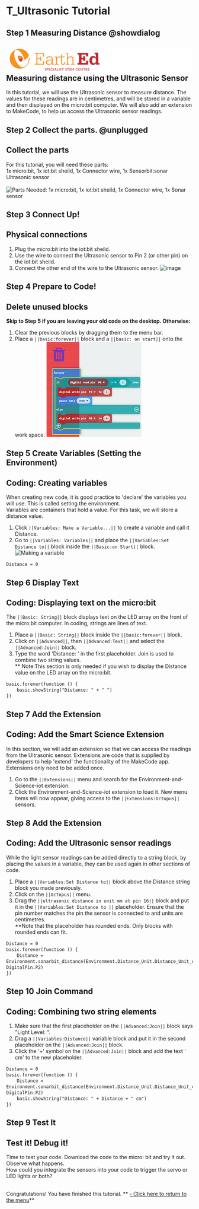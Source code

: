 # T_Ultrasonic Tutorial

<!---------------------------------------------------------------
------------------------- Ultrasonic TUTORIAL-------------------------
----------------------------------------------------------------->

## Step 1 Measuring Distance @showdialog

![](https://raw.githubusercontent.com/EarthEdSTEM/earthed-iot-programs-tutorials/master/Images/EarthEd_Horizontal_Logo.png)
Measuring distance using the Ultrasonic Sensor
-------------------------------------------

In this tutorial, we will use the Ultrasonic sensor to measure distance. The values for these readings are in centimetres, and will be stored in a variable and then displayed on the micro:bit computer. We will also add an extension to MakeCode, to help us access the Ultrasonic sensor readings.

## Step 2 Collect the parts. @unplugged
Collect the parts
-----------------
For this tutorial, you will need these parts:<br>
1x micro:bit, 1x iot:bit sheild, 1x Connector wire, 1x Sensorbit:sonar Ultrasonic sensor<br><br>
![Parts Needed: 1x micro:bit, 1x iot:bit sheild, 1x Connector wire, 1x Sonar sensor](https://raw.githubusercontent.com/EarthEdSTEM/earthed-iot-programs-tutorials/master/Images/IoT_Ultrasonic_Sensor_Parts_List.png)
<br>

## Step 3 Connect Up!
Physical connections
--------------------
1. Plug the micro:bit into the iot:bit sheild.
2. Use the wire to connect the Ultrasonic sensor to Pin 2 (or other pin) on the iot:bit sheild. 
3. Connect the other end of the wire to the Ultrasonic sensor.
![image](https://raw.githubusercontent.com/EarthEdSTEM/earthed-iot-programs-tutorials/master/Images/IoT_Ultrasonic_Sensor_Connections.png)

## Step 4 Prepare to Code!
Delete unused blocks
--------------------
**Skip to Step 5 if you are leaving your old code on the desktop. Otherwise:**
1. Clear the previous blocks by dragging them to the menu bar.
2. Place a ``||basic:forever||`` block and a ``||basic: on start||`` onto the work space.
![Deleting code](https://raw.githubusercontent.com/EarthEdSTEM/earthed-iot-programs-tutorials/master/Images/Delete_blocks.png)

## Step 5 Create Variables (Setting the Environment)
Coding: Creating variables
--------------------------
When creating new code, it is good practice to 'declare' the variables you will use. This is called setting the environment.<br> Variables are containers that hold a value. For this task, we will store a distance value.
1. Click ``||Variables: Make a Variable...||`` to create a variable and call it Distance.
3. Go to ``||Variables: Variables||`` and place the ``||Variables:Set Distance to||`` block inside the ``||Basic:on Start||`` block.
![Making a variable](https://raw.githubusercontent.com/EarthEdSTEM/earthed-iot-programs-tutorials/master/Images/IoT_Ultrasonic_Sensor_Variable.png)

```blocks
Distance = 0
```

## Step 6 Display Text
Coding: Displaying text on the micro:bit
----------------------------------------
The ``||Basic: String||`` block displays text on the LED array on the front of the micro:bit computer. In coding, strings are lines of text. 
1. Place a ``||Basic: String||`` block inside the ``||basic:forever||`` block. 
2. Click on ``||Advanced||``, then ``||Advanced:Text||`` and select the ``||Advanced:Join||`` block.
3. Type the word 'Distance: ' in the first placeholder. Join is used to combine two string values.<br>
** Note:This section is only needed if you wish to display the Distance value on the LED array on the micro:bit.
```blocks
basic.forever(function () {
    basic.showString("Distance: " + " ")
})
```

## Step 7 Add the Extension
Coding: Add the Smart Science Extension
----------------------------------------
In this section, we will add an extension so that we can access the readings from the Ultrasonic sensor. Extensions are code that is supplied by developers to help 'extend' the functionality of the MakeCode app. Extensions only need to be added once.
1. Go to the ``||Extensions||`` menu and search for the Environment-and-Science-iot extension. 
2. Click the Environment-and-Science-iot extension to load it. New menu items will now appear, giving access to the ``||Extensions:Octopus||`` sensors.

## Step 8 Add the Extension
Coding: Add the Ultrasonic sensor readings
-------------------------------------
While the light sensor readings can be added directly to a string block, by placing the values in a variable, they can be used again in other sections of code.
1. Place a ``||Variables:Set Distance to||`` block above the Distance string block you made previously.
2. Click on the ``||Octopus||`` menu.
3. Drag the ``||ultrasonic distance in unit mm at pin 16||`` block and put it in the ``||Variables:Set Distance to ||`` placeholder. Ensure that the pin number matches the pin the sensor is connected to and units are centimetres.
<br>**Note that the placeholder has rounded ends. Only blocks with rounded ends can fit.

```blocks
Distance = 0
basic.forever(function () {
    Distance = Environment.sonarbit_distance(Environment.Distance_Unit.Distance_Unit_cm, DigitalPin.P2)
})
```
## Step 10 Join Command
Coding: Combining two string elements
-------------------------------------
1. Make sure that the first placeholder on the ``||Advanced:Join||`` block says "Light Level: ".
2. Drag a ``||Variables:Distance||`` variable block and put it in the second placeholder on the ``||Advanced:Join||`` block.
3. Click the '+' symbol on the ``||Advanced:Join||`` block and add the text ' cm' to the new placeholder.

```blocks
Distance = 0
basic.forever(function () {
    Distance = Environment.sonarbit_distance(Environment.Distance_Unit.Distance_Unit_cm, DigitalPin.P2)
    basic.showString("Distance: " + Distance + " cm")
})
```

## Step 9 Test It
Test it! Debug it!
------------------
Time to test your code. Download the code to the micro: bit and try it out. Observe what happens.<br>
How could you integrate the sensors into your code to trigger the servo or LED lights or both?<br><br>

Congratulations! You have finished this tutorial.
** [- Click here to return to the menu](https://makecode.microbit.org/#tutorial:github:earthedstem/earthed-iot-programs-tutorials/README)**<br>

<script src="https://makecode.com/gh-pages-embed.js" > </script><script>makeCodeRender("{{ site.makecode.home_url }}", "{{ site.github.owner_name }}/{ { site.github.repository_name } } ");</script>
